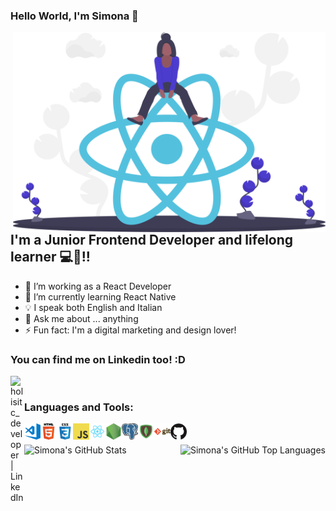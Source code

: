 ### Hello World, I'm Simona 👋

 <img align="right" alt="image" src="https://raw.githubusercontent.com/simonacossai/simonacossai/d4cd6c448bc90a6a1a88068f70f0d523110f706e/undraw_react_y7wq.svg" width="500" height="320" />


## I'm a Junior Frontend Developer and lifelong learner 💻🎈!!
- 🔭 I’m working as a React Developer
- 🌱 I’m currently learning React Native 
- 💡 I speak both English and Italian
- 💬 Ask me about ... anything
- ⚡ Fun fact: I'm a digital marketing and design lover! 


### You can find me on Linkedin too! :D
[<img align="left" alt="holisitc_developer | LinkedIn" width="22px" src="https://cdn.jsdelivr.net/npm/simple-icons@v3/icons/linkedin.svg" />][linkedin]

<br />

### Languages and Tools:

<img align="left" alt="Visual Studio Code" width="26px" src="https://raw.githubusercontent.com/github/explore/80688e429a7d4ef2fca1e82350fe8e3517d3494d/topics/visual-studio-code/visual-studio-code.png" />
<img align="left" alt="HTML5" width="26px" src="https://raw.githubusercontent.com/github/explore/80688e429a7d4ef2fca1e82350fe8e3517d3494d/topics/html/html.png" />
<img align="left" alt="CSS3" width="26px" src="https://raw.githubusercontent.com/github/explore/80688e429a7d4ef2fca1e82350fe8e3517d3494d/topics/css/css.png" />
<img align="left" alt="JavaScript" width="26px" src="https://raw.githubusercontent.com/github/explore/80688e429a7d4ef2fca1e82350fe8e3517d3494d/topics/javascript/javascript.png" />
<img align="left" alt="React" width="26px" src="https://raw.githubusercontent.com/github/explore/80688e429a7d4ef2fca1e82350fe8e3517d3494d/topics/react/react.png" />
<img align="left" alt="Node.js" width="26px" src="https://raw.githubusercontent.com/github/explore/80688e429a7d4ef2fca1e82350fe8e3517d3494d/topics/nodejs/nodejs.png" />
<img align="left" alt="postgreSQL" width="26px" src="https://raw.githubusercontent.com/github/explore/80688e429a7d4ef2fca1e82350fe8e3517d3494d/topics/postgresql/postgresql.png" />
<img align="left" alt="MongoDb" width="26px" src="https://github.com/simonacossai/simonacossai/blob/main/mongodb.png?raw=true"/>
<img align="left" alt="Git" width="26px" src="https://raw.githubusercontent.com/github/explore/80688e429a7d4ef2fca1e82350fe8e3517d3494d/topics/git/git.png" />
<img align="left" alt="GitHub" width="26px" src="https://raw.githubusercontent.com/github/explore/78df643247d429f6cc873026c0622819ad797942/topics/github/github.png" />


<br />
<br />


  <img align="left" alt="Simona's GitHub Stats" src="https://github-readme-stats.vercel.app/api?username=simonacossai&show_icons=true&hide_border=true" />

<img align="right" alt="Simona's GitHub Top Languages" src="https://github-readme-stats.vercel.app/api/top-langs/?username=simonacossai" />


[linkedin]: https://www.linkedin.com/in/simonacossai/
